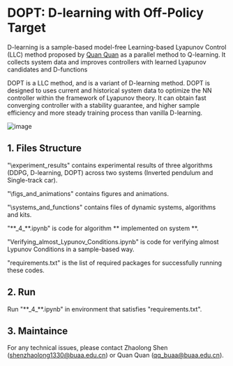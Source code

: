 # DOPT: D-learning with Off-Policy Target

D-learning is a sample-based model-free Learning-based Lyapunov Control (LLC) method proposed by [Quan Quan](https://arxiv.org/abs/2206.03809) as a parallel method to Q-learning. It collects
system data and improves controllers with learned Lyapunov candidates and D-functions

DOPT is a LLC method, and is a variant of D-learning method. DOPT is designed to uses current and historical system data to optimize the NN controller within the framework of Lyapunov theory. It can obtain fast converging controller with a stability guarantee, and higher sample efficiency and more steady training process than vanilla D-learning.

![image](https://github.com/user-attachments/assets/26da8133-a487-4131-9aa8-a10e44c6ec5b)

## 1. Files Structure
"\experiment_results" contains experimental results of three algorithms (DDPG, D-learning, DOPT) across two systems (Inverted pendulum and Single-track car).

"\figs_and_animations" contains figures and animations.

"\systems_and_functions" contains files of dynamic systems, algorithms and kits.

"\*\*\_4\_\*\*.ipynb" is code for algorithm \*\* implemented on system \*\*.

"Verifying_almost_Lypunov_Conditions.ipynb" is code for verifying almost Lypunov Conditions in a sample-based way.

"requirements.txt" is the list of required packages for successfully running these codes.

## 2. Run

Run "\*\*\_4\_\*\*.ipynb" in environment that satisfies "requirements.txt".

## 3. Maintaince

For any technical issues, please contact Zhaolong Shen (shenzhaolong1330@buaa.edu.cn) or Quan Quan (qq_buaa@buaa.edu.cn).
